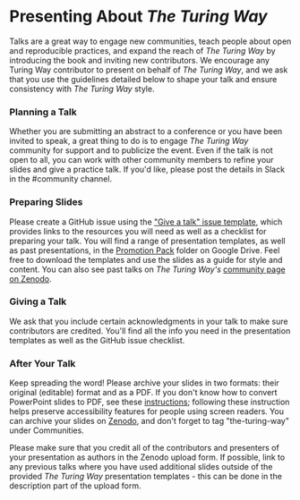 # Presenting About _The Turing Way_
Talks are a great way to engage new communities, teach people about open and reproducible practices, and expand the reach of _The Turing Way_ by introducing the book and inviting new contributors. We encourage any Turing Way contributor to present on behalf of _The Turing Way_, and we ask that you use the guidelines detailed below to shape your talk and ensure consistency with _The Turing Way_ style. 

### Planning a Talk
Whether you are submitting an abstract to a conference or you have been invited to speak, a great thing to do is to engage _The Turing Way_ community for support and to publicize the event. Even if the talk is not open to all, you can work with other community members to refine your slides and give a practice talk. If you'd like, please post the details in Slack in the #community channel.

### Preparing Slides
Please create a GitHub issue using the ["Give a talk" issue template](https://github.com/alan-turing-institute/the-turing-way/issues/new?assignees=&labels=talks-and-workshops%2Cnewsletter&template=give_a_talk.yml&title=%5BTALK%5D+%3Ctitle%3E), which provides links to the resources you will need as well as a checklist for preparing your talk. You will find a range of presentation templates, as well as past presentations, in the [Promotion Pack](https://drive.google.com/drive/folders/1mzGmbJkPnP5q1goQesxDc_E5zAPL0eTF?usp=sharing) folder on Google Drive. Feel free to download the templates and use the slides as a guide for style and content. You can also see past talks on _The Turing Way's_ [community page on Zenodo](https://zenodo.org/communities/the-turing-way/?page=1&size=20).

### Giving a Talk
We ask that you include certain acknowledgments in your talk to make sure contributors are credited. You'll find all the info you need in the presentation templates as well as the GitHub issue checklist.

### After Your Talk
Keep spreading the word! Please archive your slides in two formats: their original (editable) format and as a PDF. If you don't know how to convert PowerPoint slides to PDF, see these [instructions](https://www.wikihow.com/Convert-Powerpoint-to-PDF); following these instruction helps preserve accessibility features for people using screen readers. You can archive your slides on [Zenodo](https://zenodo.org/communities/the-turing-way/), and don't forget to tag "the-turing-way" under Communities.

Please make sure that you credit all of the contributors and presenters of your presentation as authors in the Zenodo upload form. If possible, link to any previous talks where you have used additional slides outside of the provided _The Turing Way_ presentation templates - this can be done in the description part of the upload form.

